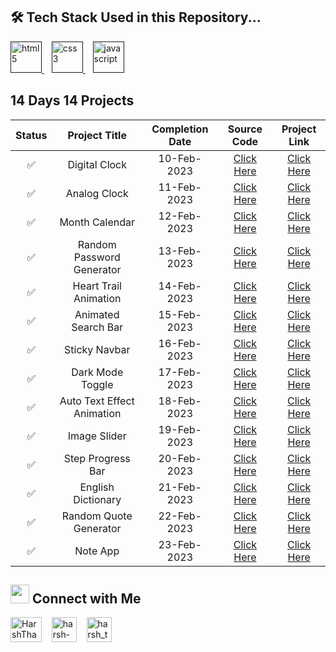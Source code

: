 <!-- <p align="center">
  <a href="https://twitter.com/HarshThakkar971">
    <img alt="Banner" height="100%" width="100%"  src="https://www.linkpicture.com/q/Banner_13.png">
  </a>
</p> -->

## 🛠 Tech Stack Used in this Repository...

<a href="" target="_blank"> <img src="https://camo.githubusercontent.com/c3a116928dc4560b0b08d4b4afe69b34844171f896529cc7572674965f2cd66c/68747470733a2f2f63646e2d69636f6e732d706e672e666c617469636f6e2e636f6d2f3132382f3137342f3137343835342e706e67" alt="html5" height="50" width="50"/> </a>
&nbsp;&nbsp;
<a href="" target="_blank"> <img src="https://camo.githubusercontent.com/19245ec17eda7364486b88211a4f9893001661c78d384430843df7584f30ec4e/68747470733a2f2f63646e2d69636f6e732d706e672e666c617469636f6e2e636f6d2f3132382f3733322f3733323139302e706e67" alt="css3" height="50" width="50"/> </a>
&nbsp;&nbsp;
<a href="" target="_blank"> <img src="https://camo.githubusercontent.com/c5b45f4b07364324947b8a0cb15e93ff32890d94321295fb8254aa06d1c5dc55/68747470733a2f2f63646e2d69636f6e732d706e672e666c617469636f6e2e636f6d2f3132382f353936382f353936383239322e706e67" alt="javascript" height="50" width="50"/> </a>

## 14 Days 14 Projects

| Status |       Project Title        | Completion Date |                                       Source Code                                        |  Project Link  |
| :----: | :------------------------: | :-------------: | :--------------------------------------------------------------------------------------: | :------------: |
|   ✅   |       Digital Clock        |   10-Feb-2023   | [Click Here](https://github.com/ArvindParekh/14-Days-JS/tree/main/1.%20Digital%20Clock)  | [Click Here](https://digital-clock-14daysjs.vercel.app/) |
|   ✅   |        Analog Clock        |   11-Feb-2023   |  [Click Here](https://github.com/ArvindParekh/14-Days-JS/tree/main/2.%20Analog%20Clock)  | [Click Here](https://analog-clock-14daysjs.vercel.app/) |
|   ✅   |       Month Calendar       |   12-Feb-2023   | [Click Here](https://github.com/ArvindParekh/14-Days-JS/tree/main/3.%20Month%20Calendar) | [Click Here](https://calendar-14daysjs.vercel.app/) |
|   ✅   | Random Password Generator  |   13-Feb-2023   | [Click Here](https://github.com/ArvindParekh/14-Days-JS/tree/main/5.%20Random%20Password%20Generator) | [Click Here](https://password-generator-14daysjs.vercel.app/) |
|   ✅   |   Heart Trail Animation    |   14-Feb-2023   | [Click Here](https://github.com/ArvindParekh/14-Days-JS/tree/main/5.%20Trail%20Animation) | [Click Here](https://trail-animation-14daysjs.netlify.app/) |
|   ✅   |    Animated Search Bar     |   15-Feb-2023   | [Click Here](https://github.com/ArvindParekh/14-Days-JS/tree/main/6.%20Animated%20Search%20Bar) | [Click Here](https://animated-search-bar-14daysjs.netlify.app/) |
|   ✅   |       Sticky Navbar        |   16-Feb-2023   | [Click Here](https://github.com/ArvindParekh/14-Days-JS/tree/main/7.%20Sticky%20Navbar) | [Click Here](https://sticky-navbar-14daysjs.netlify.app/) |
|   ✅   |      Dark Mode Toggle      |   17-Feb-2023   | [Click Here](https://github.com/ArvindParekh/14-Days-JS/tree/main/8.%20Dark%20Mode%20Toggle) | [Click Here](https://dark-mode-toggle-14daysjs.netlify.app/) |
|   ✅   | Auto Text Effect Animation |   18-Feb-2023   |  [Click Here](https://github.com/ArvindParekh/14-Days-JS/tree/main/9.%20Auto%20Text%20Animation) | [Click Here](https://auto-text-animation-14daysjs.netlify.app/) |
|   ✅   |        Image Slider        |   19-Feb-2023   | [Click Here](https://github.com/ArvindParekh/14-Days-JS/tree/main/10.%20Image%20Slider) | [Click Here](https://image-slider-14daysjs.netlify.app/) |
|   ✅   |     Step Progress Bar      |   20-Feb-2023   | [Click Here](https://github.com/ArvindParekh/14-Days-JS/tree/main/11.%20Progress%20Bar) | [Click Here](https://progress-bar-14daysjs.netlify.app/) |
|   ✅   |     English Dictionary     |   21-Feb-2023   | [Click Here](https://github.com/ArvindParekh/14-Days-JS/tree/main/12.%20English%20Dictionary) | [Click Here](https://english-dictionary-14daysjs.netlify.app/) |
|   ✅   |   Random Quote Generator   |   22-Feb-2023   | [Click Here](https://github.com/ArvindParekh/14-Days-JS/tree/main/13.%20Quote%20Generator) | [Click Here](https://random-quote-generator-14daysjs.netlify.app/) |
|   ✅   |          Note App          |   23-Feb-2023   | [Click Here](https://github.com/ArvindParekh/14-Days-JS/tree/main/14.%20Note%20Taking%20App) | [Click Here](https://note-taking-app-14daysjs.netlify.app/) |

## <img src="https://camo.githubusercontent.com/7d747cc08b78d016646aed967d248840d37bb148002f56f7f24bc0f4e56ff540/68747470733a2f2f63646e2d69636f6e732d706e672e666c617469636f6e2e636f6d2f3132382f333433372f333433373239372e706e67" width="30" /> Connect with Me

<p>

<a href="https://twitter.com/ArvindParekh_21" target="blank"><img align="center" src="https://upload.wikimedia.org/wikipedia/commons/thumb/4/4f/Twitter-logo.svg/1200px-Twitter-logo.svg.png" alt="HarshThakkar971" height="40" width="50" /></a>
&nbsp;&nbsp;
<a href="https://www.linkedin.com/in/arvind-parekh-b756a71ba/" target="blank"><img align="center" src="https://upload.wikimedia.org/wikipedia/commons/thumb/c/ca/LinkedIn_logo_initials.png/800px-LinkedIn_logo_initials.png" alt="harsh-thakkar-7764bb1a4" height="40" width="40" /></a>
&nbsp;&nbsp;
<a href="https://www.instagram.com/arvind.zip" target="blank"><img align="center" src="https://upload.wikimedia.org/wikipedia/commons/thumb/e/e7/Instagram_logo_2016.svg/768px-Instagram_logo_2016.svg.png" alt="harsh_thakkar09" height="40" width="40" /></a>

 <!-- <h3 align="left">Support:</h3>

<p><a href="https://www.buymeacoffee.com/harshthakkar971"> <img align="left" src="https://cdn.buymeacoffee.com/buttons/v2/default-yellow.png" height="50" width="210" alt="harshthakkar971" /></a></p> -->

</p>
